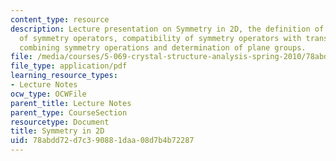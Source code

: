 ```yaml
---
content_type: resource
description: Lecture presentation on Symmetry in 2D, the definition of symmetry, introduction
  of symmetry operators, compatibility of symmetry operators with translation, and
  combining symmetry operations and determination of plane groups.
file: /media/courses/5-069-crystal-structure-analysis-spring-2010/78abdd72d7c390881daa08d7b4b72287_symm_handout1_re.pdf
file_type: application/pdf
learning_resource_types:
- Lecture Notes
ocw_type: OCWFile
parent_title: Lecture Notes
parent_type: CourseSection
resourcetype: Document
title: Symmetry in 2D
uid: 78abdd72-d7c3-9088-1daa-08d7b4b72287
---
```

